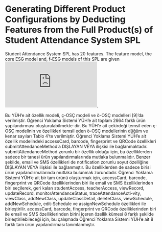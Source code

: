 # Generating Different Product Configurations by Deducting Features from the Full Product(s) of Student Attendance System SPL

Student Attendance System SPL has 20 features. The feature model, the core ESG model and, f-ESG models of this SPL are given ![here](https://github.com/esg4aspl/SPL-FESG-Examples/blob/master/StudentAttendanceSystemSPL.md).

Bu YÜH’e ait özellik modeli, ç-OSÇ modeli ve ö-OSÇ modelleri [9]’da verilmiştir. Öğrenci Yoklama Sistemi YÜH’e ait toplam 2664 farklı ürün yapılandırması oluşturulabilmekte-dir. Bu YÜH’e ait çekirdeği temsil eden ç-OSÇ modelinin ve özellikleri temsil eden ö-OSÇ modellerinin düğüm ve kenar sayıları Tablo 4’te verilmiştir. 
Öğrenci Yoklama Sistemi YÜH’e ait özellik modelindeki accessCard, barcode, fingerprint ve QRCode özellikleri submitAttendanceMethod’a DIŞLAYAN VEYA ilişkisi ile bağlanmaktadır. submitAttendanceMethod zorunlu bir özellik olduğu için, bu özelliklerden sadece bir tanesi ürün yapılandırmalarında mutlaka bulunmalıdır. Benzer şekilde, email ve SMS özellikleri de notification zorunlu soyut özelliğine DIŞLAYAN VEYA ilişkisi ile bağlanmıştır. Bu özelliklerden de sadece birisi ürün yapılandırmalarında mutlaka bulunmak zorundadır. Öğrenci Yoklama Sistemi YÜH’e ait bir tam ürünü oluşturmak için, accessCard, barcode, fingerprint ve QRCode özelliklerinden biri ile email ve SMS özelliklerinden biri seçilerek, geri kalan studentAccess, teacherAccess, viewRecord, updateRecord, monitorAttendanceStatus, traceAttendanceActi-vity, viewClass, addNewClass, updateClassDetail, deleteClass, viewSchedule, addNewSchedule, edit-Schedule ve assignNewSchedule özellikleri ile birleştirilir. accessCard, barcode, fingerprint ve QRCode özelliklerinden biri ile email ve SMS özelliklerinden birini içeren özellik kümesi 8 farklı şekilde birleştirilebileceği için, bu çalışmada Öğrenci Yoklama Sistemi YÜH’e ait 8 farklı tam ürün yapılandırması tanımlanmıştır.


